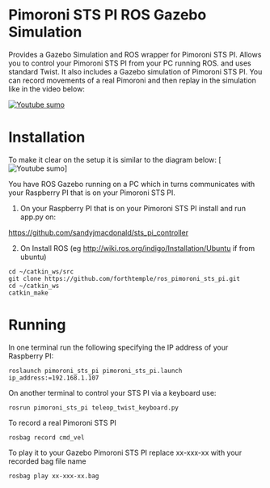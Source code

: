 # Pimoroni STS PI ROS Gazebo Simulation

Provides a Gazebo Simulation and ROS wrapper for Pimoroni STS PI.  Allows you to control your Pimoroni STS PI from your PC running ROS. and uses standard Twist.  It also includes a Gazebo simulation of Pimoroni STS PI. You can record movements of a real Pimoroni and then replay in the simulation like in the video below:

[![Youtube sumo](http://forthtemple.com/pimoroni/pimoroniyoutube.jpg)](https://www.youtube.com/watch?v=zDb48-HvZDI) 



# Installation
To make it clear on the setup it is similar to the diagram below:
[![Youtube sumo](http://forthtemple.com/pimoroni/pimoronisetup250ii.jpg)]

You have ROS Gazebo running on a PC which in turns communicates with your Raspberry PI that is on your Pimoroni STS PI.

1. On your Raspberry PI that is on your Pimoroni STS PI install and run app.py on:

https://github.com/sandyjmacdonald/sts_pi_controller

2. On
Install ROS (eg http://wiki.ros.org/indigo/Installation/Ubuntu if from ubuntu)

```
cd ~/catkin_ws/src
git clone https://github.com/forthtemple/ros_pimoroni_sts_pi.git
cd ~/catkin_ws
catkin_make 
```
# Running
In one terminal run the following specifying the IP address of your Raspberry PI:
```
roslaunch pimoroni_sts_pi pimoroni_sts_pi.launch ip_address:=192.168.1.107
```
On another terminal to control your STS PI via a keyboard use:
```
rosrun pimoroni_sts_pi teleop_twist_keyboard.py
```

To record a real Pimoroni STS PI
```
rosbag record cmd_vel
```
To play it to your Gazebo Pimoroni STS PI replace xx-xxx-xx with your recorded bag file name
```
rosbag play xx-xxx-xx.bag
```
